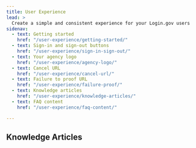 ```yaml
---
title: User Experience
lead: >
  Create a simple and consistent experience for your Login.gov users
sidenav:
  - text: Getting started
    href: "/user-experience/getting-started/"
  - text: Sign-in and sign-out buttons
    href: "/user-experience/sign-in-sign-out/"
  - text: Your agency logo
    href: "/user-experience/agency-logo/"
  - text: Cancel URL
    href: "/user-experience/cancel-url/"
  - text: Failure to proof URL
    href: "/user-experience/failure-proof/"
  - text: Knowledge articles
    href: "/user-experience/knowledge-articles/"
  - text: FAQ content 
    href: "/user-experience/faq-content/"

---
```


## Knowledge Articles
